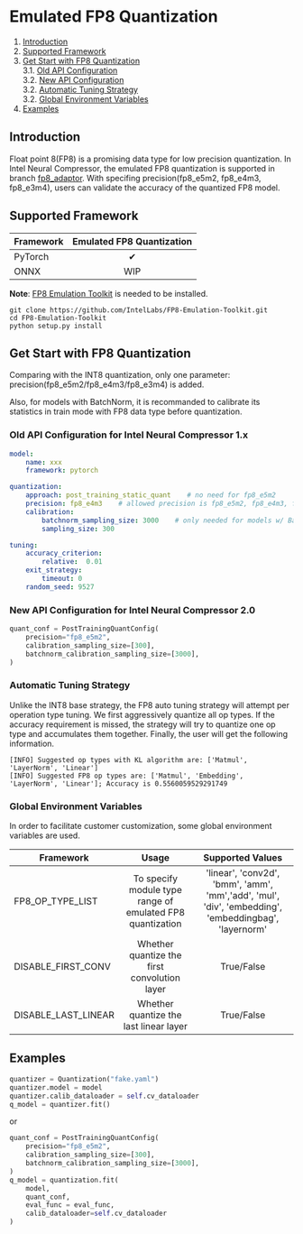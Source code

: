 Emulated FP8 Quantization
=======
1. [Introduction](#introduction)   
2. [Supported Framework](#supported-framwork)   
3. [Get Start with FP8 Quantization](#get-start-with-fp8-quantization)   
    3.1. [Old API Configuration](#old-api-configuration-for-intel-neural-compressor-1x)   
    3.2. [New API Configuration](#new-api-configuration-for-intel-neural-compressor-20)  
    3.2. [Automatic Tuning Strategy](#automatic-tuning-strategy)  
    3.2. [Global Environment Variables](#global-environment-variables)  
4. [Examples](#examples)  

## Introduction
Float point 8(FP8) is a promising data type for low precision quantization. In Intel Neural Compressor, the emulated FP8 quantization is supported in branch [fp8_adaptor](https://github.com/intel/neural-compressor/tree/fp8_adaptor). With specifing precision(fp8_e5m2, fp8_e4m3, fp8_e3m4), users can validate the accuracy of the quantized FP8 model.


## Supported Framework

| Framework  | Emulated FP8 Quantization |
|------------|:-------------------------:|
| PyTorch    |          &#10004;         |
| ONNX       |             WIP           |

**Note**: [FP8 Emulation Toolkit](https://github.com/IntelLabs/FP8-Emulation-Toolkit) is needed to be installed.

```
git clone https://github.com/IntelLabs/FP8-Emulation-Toolkit.git
cd FP8-Emulation-Toolkit  
python setup.py install 
```

## Get Start with FP8 Quantization

Comparing with the INT8 quantization, only one parameter: precision(fp8_e5m2/fp8_e4m3/fp8_e3m4) is added.

Also, for models with BatchNorm, it is recommanded to calibrate its statistics in train mode with FP8 data type before quantization.

### Old API Configuration for Intel Neural Compressor 1.x

```yaml
model:
    name: xxx
    framework: pytorch

quantization:
    approach: post_training_static_quant    # no need for fp8_e5m2
    precision: fp8_e4m3    # allowed precision is fp8_e5m2, fp8_e4m3, fp8_e3m4
    calibration:
        batchnorm_sampling_size: 3000    # only needed for models w/ BatchNorm
        sampling_size: 300

tuning:
    accuracy_criterion:
        relative:  0.01
    exit_strategy:
        timeout: 0
    random_seed: 9527
```

### New API Configuration for Intel Neural Compressor 2.0
```python
quant_conf = PostTrainingQuantConfig(
    precision="fp8_e5m2",
    calibration_sampling_size=[300],
    batchnorm_calibration_sampling_size=[3000],
)
```

### Automatic Tuning Strategy
Unlike the INT8 base strategy, the FP8 auto tuning strategy will attempt per operation type tuning. We first aggressively quantize all op types. If the accuracy requirement is missed, the strategy will try to quantize one op type and accumulates them together. Finally, the user will get the following information.

```log
[INFO] Suggested op types with KL algorithm are: ['Matmul', 'LayerNorm', 'Linear']
[INFO] Suggested FP8 op types are: ['Matmul', 'Embedding', 'LayerNorm', 'Linear']; Accuracy is 0.5560059529291749
```

### Global Environment Variables
In order to facilitate customer customization, some global environment variables are used.

| Framework  | Usage | Supported Values |
|------------|:-------:|:-------------------------:|
| FP8_OP_TYPE_LIST | To specify module type range of emulated FP8 quantization | 'linear', 'conv2d', 'bmm', 'amm', 'mm','add', 'mul', 'div', 'embedding', 'embeddingbag', 'layernorm' |
| DISABLE_FIRST_CONV | Whether quantize the first convolution layer | True/False |
| DISABLE_LAST_LINEAR | Whether quantize the last linear layer | True/False |


## Examples
```python
quantizer = Quantization("fake.yaml")
quantizer.model = model
quantizer.calib_dataloader = self.cv_dataloader
q_model = quantizer.fit()
```
or
```python
quant_conf = PostTrainingQuantConfig(
    precision="fp8_e5m2",
    calibration_sampling_size=[300],
    batchnorm_calibration_sampling_size=[3000],
)
q_model = quantization.fit(
    model,
    quant_conf,
    eval_func = eval_func,
    calib_dataloader=self.cv_dataloader
)
```
